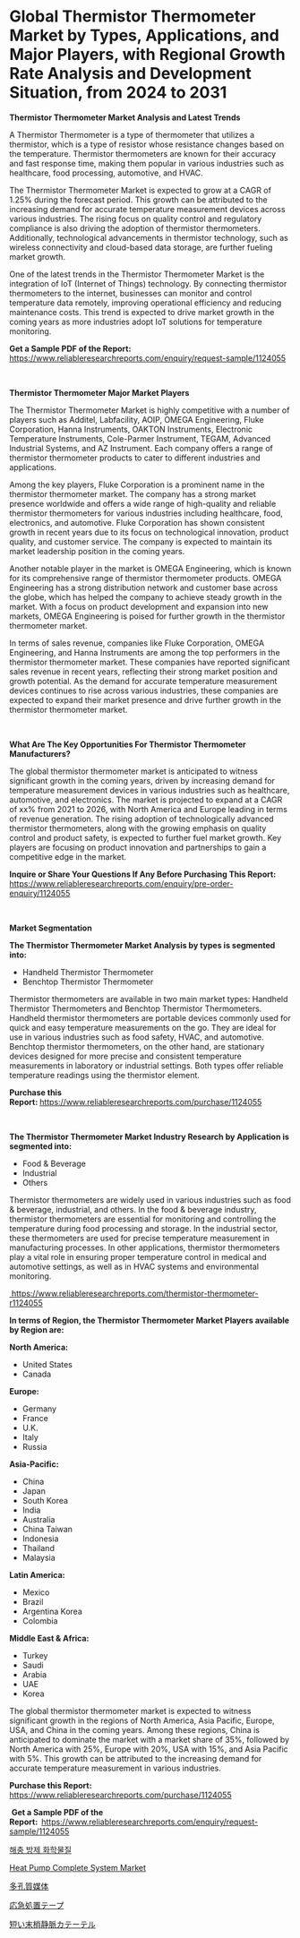 <p><h1>Global Thermistor Thermometer Market by Types, Applications, and Major Players, with Regional Growth Rate Analysis and Development Situation, from 2024 to 2031</h1></p><p><strong>Thermistor Thermometer Market Analysis and Latest Trends</strong></p>
<p><p>A Thermistor Thermometer is a type of thermometer that utilizes a thermistor, which is a type of resistor whose resistance changes based on the temperature. Thermistor thermometers are known for their accuracy and fast response time, making them popular in various industries such as healthcare, food processing, automotive, and HVAC.</p><p>The Thermistor Thermometer Market is expected to grow at a CAGR of 1.25% during the forecast period. This growth can be attributed to the increasing demand for accurate temperature measurement devices across various industries. The rising focus on quality control and regulatory compliance is also driving the adoption of thermistor thermometers. Additionally, technological advancements in thermistor technology, such as wireless connectivity and cloud-based data storage, are further fueling market growth.</p><p>One of the latest trends in the Thermistor Thermometer Market is the integration of IoT (Internet of Things) technology. By connecting thermistor thermometers to the internet, businesses can monitor and control temperature data remotely, improving operational efficiency and reducing maintenance costs. This trend is expected to drive market growth in the coming years as more industries adopt IoT solutions for temperature monitoring.</p></p>
<p><strong>Get a Sample PDF of the Report:&nbsp;</strong> <a href="https://www.reliableresearchreports.com/enquiry/request-sample/1124055">https://www.reliableresearchreports.com/enquiry/request-sample/1124055</a></p>
<p>&nbsp;</p>
<p><strong>Thermistor Thermometer Major Market Players</strong></p>
<p><p>The Thermistor Thermometer Market is highly competitive with a number of players such as Additel, Labfacility, AOIP, OMEGA Engineering, Fluke Corporation, Hanna Instruments, OAKTON Instruments, Electronic Temperature Instruments, Cole-Parmer Instrument, TEGAM, Advanced Industrial Systems, and AZ Instrument. Each company offers a range of thermistor thermometer products to cater to different industries and applications.</p><p>Among the key players, Fluke Corporation is a prominent name in the thermistor thermometer market. The company has a strong market presence worldwide and offers a wide range of high-quality and reliable thermistor thermometers for various industries including healthcare, food, electronics, and automotive. Fluke Corporation has shown consistent growth in recent years due to its focus on technological innovation, product quality, and customer service. The company is expected to maintain its market leadership position in the coming years.</p><p>Another notable player in the market is OMEGA Engineering, which is known for its comprehensive range of thermistor thermometer products. OMEGA Engineering has a strong distribution network and customer base across the globe, which has helped the company to achieve steady growth in the market. With a focus on product development and expansion into new markets, OMEGA Engineering is poised for further growth in the thermistor thermometer market.</p><p>In terms of sales revenue, companies like Fluke Corporation, OMEGA Engineering, and Hanna Instruments are among the top performers in the thermistor thermometer market. These companies have reported significant sales revenue in recent years, reflecting their strong market position and growth potential. As the demand for accurate temperature measurement devices continues to rise across various industries, these companies are expected to expand their market presence and drive further growth in the thermistor thermometer market.</p></p>
<p>&nbsp;</p>
<p><strong>What Are The Key Opportunities For Thermistor Thermometer Manufacturers?</strong></p>
<p><p>The global thermistor thermometer market is anticipated to witness significant growth in the coming years, driven by increasing demand for temperature measurement devices in various industries such as healthcare, automotive, and electronics. The market is projected to expand at a CAGR of xx% from 2021 to 2026, with North America and Europe leading in terms of revenue generation. The rising adoption of technologically advanced thermistor thermometers, along with the growing emphasis on quality control and product safety, is expected to further fuel market growth. Key players are focusing on product innovation and partnerships to gain a competitive edge in the market.</p></p>
<p><strong>Inquire or Share Your Questions If Any Before Purchasing This Report:</strong> <a href="https://www.reliableresearchreports.com/enquiry/pre-order-enquiry/1124055">https://www.reliableresearchreports.com/enquiry/pre-order-enquiry/1124055</a></p>
<p>&nbsp;</p>
<p><strong>Market Segmentation</strong></p>
<p><strong>The Thermistor Thermometer Market Analysis by types is segmented into:</strong></p>
<p><ul><li>Handheld Thermistor Thermometer</li><li>Benchtop Thermistor Thermometer</li></ul></p>
<p><p>Thermistor thermometers are available in two main market types: Handheld Thermistor Thermometers and Benchtop Thermistor Thermometers. Handheld thermistor thermometers are portable devices commonly used for quick and easy temperature measurements on the go. They are ideal for use in various industries such as food safety, HVAC, and automotive. Benchtop thermistor thermometers, on the other hand, are stationary devices designed for more precise and consistent temperature measurements in laboratory or industrial settings. Both types offer reliable temperature readings using the thermistor element.</p></p>
<p><strong>Purchase this Report:&nbsp;</strong><a href="https://www.reliableresearchreports.com/purchase/1124055">https://www.reliableresearchreports.com/purchase/1124055</a></p>
<p>&nbsp;</p>
<p><strong>The Thermistor Thermometer Market Industry Research by Application is segmented into:</strong></p>
<p><ul><li>Food & Beverage</li><li>Industrial</li><li>Others</li></ul></p>
<p><p>Thermistor thermometers are widely used in various industries such as food & beverage, industrial, and others. In the food & beverage industry, thermistor thermometers are essential for monitoring and controlling the temperature during food processing and storage. In the industrial sector, these thermometers are used for precise temperature measurement in manufacturing processes. In other applications, thermistor thermometers play a vital role in ensuring proper temperature control in medical and automotive settings, as well as in HVAC systems and environmental monitoring.</p></p>
<p><a href="https://www.reliableresearchreports.com/thermistor-thermometer-r1124055">&nbsp;https://www.reliableresearchreports.com/thermistor-thermometer-r1124055</a></p>
<p><strong>In terms of Region, the Thermistor Thermometer Market Players available by Region are:</strong></p>
<p>
    <p> <strong> North America: </strong>
        <ul>
            <li>United States</li>
            <li>Canada</li>
        </ul>
        </p> 
    <p> <strong> Europe: </strong>
        <ul>
            <li>Germany</li>
            <li>France</li>
            <li>U.K.</li>
            <li>Italy</li>
            <li>Russia</li>
        </ul>
        </p> 
    <p> <strong> Asia-Pacific: </strong>
        <ul>
            <li>China</li>
            <li>Japan</li>
            <li>South Korea</li>
            <li>India</li>
            <li>Australia</li>
            <li>China Taiwan</li>
            <li>Indonesia</li>
            <li>Thailand</li>
            <li>Malaysia</li>
        </ul>
        </p> 
    <p> <strong> Latin America: </strong>
        <ul>
            <li>Mexico</li>
            <li>Brazil</li>
            <li>Argentina Korea</li>
            <li>Colombia</li>
        </ul>
        </p> 
    <p> <strong> Middle East & Africa: </strong>
        <ul>
            <li>Turkey</li>
            <li>Saudi</li>
            <li>Arabia</li>
            <li>UAE</li>
            <li>Korea</li>
        </ul>
    </p>
    </p>
<p><p>The global thermistor thermometer market is expected to witness significant growth in the regions of North America, Asia Pacific, Europe, USA, and China in the coming years. Among these regions, China is anticipated to dominate the market with a market share of 35%, followed by North America with 25%, Europe with 20%, USA with 15%, and Asia Pacific with 5%. This growth can be attributed to the increasing demand for accurate temperature measurement in various industries.</p></p>
<p><strong>Purchase this Report: </strong><a href="https://www.reliableresearchreports.com/purchase/1124055">https://www.reliableresearchreports.com/purchase/1124055</a></p>
<p>&nbsp;<strong>Get a Sample PDF of the Report:&nbsp;&nbsp;</strong><a href="https://www.reliableresearchreports.com/enquiry/request-sample/1124055">https://www.reliableresearchreports.com/enquiry/request-sample/1124055</a></p>
<p><strong></strong></p>
<p><p><a href="https://github.com/RichardLueilwitz787/Market-Research-Report-List-1/blob/main/341336519731.md">해충 방제 화학물질</a></p><p><a href="https://github.com/Sherrillcrooksxa8i18ucf2m/Market-Research-Report-List-2/blob/main/heat-pump-complete-system-market.md">Heat Pump Complete System Market</a></p><p><a href="https://medium.com/@zackaryhalvorson2023/%E5%A4%9A%E5%AD%94%E6%80%A7%E5%AA%92%E4%BD%93%E5%B8%82%E5%9C%BA%E5%88%86%E6%9E%90-%E5%85%B6%E5%A4%8D%E5%90%88%E5%B9%B4%E5%A2%9E%E9%95%BF%E7%8E%87-%E5%B8%82%E5%9C%BA%E7%BB%86%E5%88%86%E5%92%8C%E5%85%A8%E7%90%83%E8%A1%8C%E4%B8%9A%E6%A6%82%E8%BF%B0-d669b137d6b3">多孔質媒体</a></p><p><a href="https://github.com/JacksonWiza1924/Market-Research-Report-List-1/blob/main/648849021177.md">応急処置テープ</a></p><p><a href="https://github.com/Calvi3ynJerde867/Market-Research-Report-List-1/blob/main/104429121176.md">短い末梢静脈カテーテル</a></p></p>